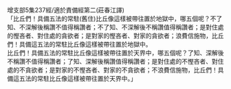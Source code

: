 增支部5集237經/適於責備經第二(莊春江譯)  
「比丘們！具備五法的常駐(舊住)比丘像這樣被帶往置於地獄中，哪五個呢？不了知、不深解後稱讚不值得稱讚者；不了知、不深解後不稱讚值得稱讚者；是對住處的慳吝者、對住處的貪欲者；是對家的慳吝者、對家的貪欲者；浪費信施物，比丘們！具備這五法的常駐比丘像這樣被帶往置於地獄中。  
比丘們！具備五法的常駐比丘像這樣被帶往置於天界中，哪五個呢？了知、深解後不稱讚不值得稱讚者；了知、深解後稱讚值得稱讚者；是對住處的不慳吝者、對住處的不貪欲者；是對家的不慳吝者、對家的不貪欲者；不浪費信施物，比丘們！具備這五法的常駐比丘像這樣被帶往置於天界中。」  
  
  
